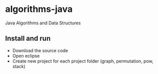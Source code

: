 # algorithms-java
Java Algorithms and Data Structures

## Install and run

- Download the source code
- Open eclipse
- Create new project for each project folder (graph, permutation, pow, stack)
